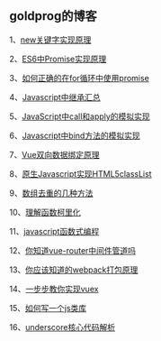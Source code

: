## goldprog的博客

1、[new关键字实现原理 ](https://github.com/goldprog/blog/issues/9) 

2、[ES6中Promise实现原理](https://github.com/goldprog/blog/issues/6) 

3、[如何正确的在for循环中使用promise](https://github.com/goldprog/blog/issues/8)

4、[Javascript中继承汇总](https://github.com/goldprog/blog/issues/2)

5、[JavaScript中call和apply的模拟实现](https://github.com/goldprog/blog/issues/4)

6、[Javascript中bind方法的模拟实现](https://github.com/goldprog/blog/issues/5)

7、[Vue双向数据绑定原理](https://github.com/goldprog/blog/issues/1)

8、[原生Javascript实现HTML5classList](https://github.com/goldprog/blog/issues/3)

9、[数组去重的几种方法](https://github.com/goldprog/blog/issues/7)

10、[理解函数柯里化](https://github.com/goldprog/blog/issues/10)

11、[javascript函数式编程](https://github.com/goldprog/blog/issues/11)

12、[你知道vue-router中间件管道吗](https://github.com/goldprog/blog/issues/12)

13、[你应该知道的webpack打包原理](https://github.com/goldprog/blog/issues/13)

14、[一步步教你实现vuex](https://github.com/goldprog/blog/issues/14)

15、[如何写一个js类库](https://github.com/goldprog/blog/issues/15)

16、[underscore核心代码解析](https://github.com/goldprog/blog/issues/16)
